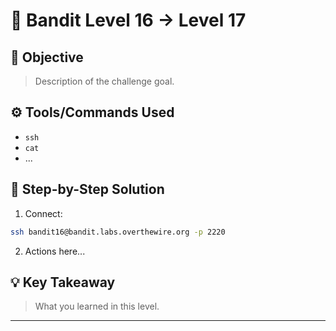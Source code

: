 # 🔐 Bandit Level 16 → Level 17

## 🎯 Objective
> Description of the challenge goal.

## ⚙️ Tools/Commands Used
- `ssh`
- `cat`
- ...

## 🧠 Step-by-Step Solution

1. Connect:
```bash
ssh bandit16@bandit.labs.overthewire.org -p 2220
```

2. Actions here...

## 💡 Key Takeaway
> What you learned in this level.

---
